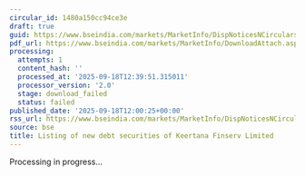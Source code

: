 ```yaml
---
circular_id: 1480a150cc94ce3e
draft: true
guid: https://www.bseindia.com/markets/MarketInfo/DispNoticesNCirculars.aspx?Noticeid={2315EED1-A1FE-49C9-9423-070B2B0A56E9}&noticeno=20250918-40&dt=09/18/2025&icount=40&totcount=41&flag=0
pdf_url: https://www.bseindia.com/markets/MarketInfo/DownloadAttach.aspx?id=20250918-40&attachedId=
processing:
  attempts: 1
  content_hash: ''
  processed_at: '2025-09-18T12:39:51.315011'
  processor_version: '2.0'
  stage: download_failed
  status: failed
published_date: '2025-09-18T12:00:25+00:00'
rss_url: https://www.bseindia.com/markets/MarketInfo/DispNoticesNCirculars.aspx?Noticeid={2315EED1-A1FE-49C9-9423-070B2B0A56E9}&noticeno=20250918-40&dt=09/18/2025&icount=40&totcount=41&flag=0
source: bse
title: Listing of new debt securities of Keertana Finserv Limited
---
```


Processing in progress...